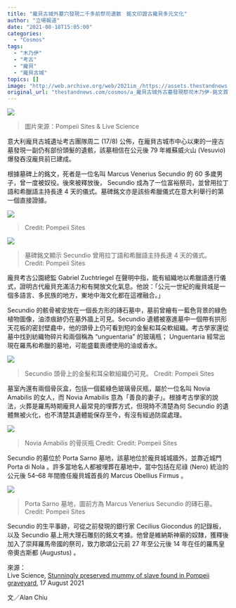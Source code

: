 ```yaml
---
title: "龐貝古城外墓穴發現二千多前祭司遺骸　銘文印證古龐貝多元文化"
author: "立場報道"
date: "2021-08-18T15:05:00"
categories:
  - "Cosmos"
tags:
  - "木乃伊"
  - "考古"
  - "龐貝"
  - "龐貝古城"
topics: []
image: "http://web.archive.org/web/2021im_/https://assets.thestandnews.com/media/photos/%E6%9C%A8%E4%B9%83%E4%BC%8A.png"
original_url: "thestandnews.com/cosmos/a_龐貝古城外古墓發現祭司木乃伊-銘文首直接證明當地曾有語言民族大融合"
---
```

![](http://web.archive.org/web/2021im_/https://assets.thestandnews.com/media/photos/%E6%9C%A8%E4%B9%83%E4%BC%8A.png)
> 圖片來源：Pompeii Sites & Live Science

意大利龐貝古城遺址考古團隊周二 (17/8) 公佈，在龐貝古城市中心以東的一座古墓發現一副仍有部份頭髮的遺骸，該墓相信在公元後 79 年維蘇威火山 (Vesuvio) 爆發吞沒龐貝前已建成。

根據墓碑上的銘文，死者是一位名叫 Marcus Venerius Secundio 的 60 多歲男子，曾一度被奴役。後來被釋放後， Secundio 成為了一位富裕祭司，並曾用拉丁語和希臘語主持長達 4 天的儀式。墓碑銘文亦是該些希臘儀式在意大利舉行的第一個直接證據。

![](http://web.archive.org/web/2021im_/https://assets.thestandnews.com/media/photos/Scheletro-Porta-Sarno-1-1200x540.jpg)
> Credit: Pompeii Sites

![](http://web.archive.org/web/2021im_/https://assets.thestandnews.com/media/photos/ISCRIZIONE-Tomba-Porta-Sarno-1200x800.jpg)
> 墓碑銘文顯示 Secundio 曾用拉丁語和希臘語主持長達 4 天的儀式。 Credit: Pompeii Sites

龐貝考古公園總監 Gabriel Zuchtriegel 在聲明中指，能有組織地以希臘語進行儀式，證明古代龐貝充滿活力和有開放文化氣息。他說：「公元一世紀的龐貝城是一個多語言、多民族的地方，東地中海文化都在這裡融合。」

Secundio 的骸骨被安放在一個長方形的磚石墓中，墓前曾繪有一藍色背景的綠色植物圖像，油漆痕跡仍在墓外牆上可見。Secundio 遺體被塞進墓中一個帶有拱形天花板的密封壁龕中，他的頭骨上仍可看到短的金髮和耳朵軟組織。考古學家還從墓中找到紡織物碎片和兩個稱為 “unguentaria” 的玻璃瓶； Unguentaria 經常出現在羅馬和希臘的墓地，可能盛載喪禮使用的油或香水。

![](http://web.archive.org/web/2021im_/https://assets.thestandnews.com/media/photos/Cranio-Scheletro-Porta-Sarno-768x1024.jpg)
> Secundio 頭骨上的金髮和耳朵軟組織仍可見。 Credit: Pompeii Sites

墓室內還有兩個骨灰盒，包括一個藍綠色玻璃骨灰瓶，屬於一位名叫 Novia Amabilis 的女人，而 Novia Amabilis 意為「善良的妻子」。根據考古學家的說法，火葬是羅馬時期龐貝人最常見的埋葬方式，但現時不清楚為何 Secundio 的遺體無被火化，也不清楚其遺體能保存至今，有沒有經過防腐處理。

![](http://web.archive.org/web/2021im_/https://assets.thestandnews.com/media/photos/Urna_-_Porta_Sarno_1.jpg)
> Novia Amabilis 的骨灰瓶 Credit: Credit: Pompeii Sites

Secundio 的墓位於 Porta Sarno 墓地，該墓地位於龐貝城城牆外，並靠近城門 Porta di Nola 。許多當地名人都被埋葬在墓地中，當中包括在尼祿 (Nero) 統治的公元後 54–68 年間擔任龐貝城首長的 Marcus Obellius Firmus 。

![](http://web.archive.org/web/2021im_/https://assets.thestandnews.com/media/photos/Tomba_di_Marcus_Venerius_Secundio_Porta_Sarno_2.jpg)
> Porta Sarno 墓地，圖前方為 Marcus Venerius Secundio 的磚石墓。 Credit: Pompeii Sites

Secundio 的生平事跡，可從之前發現的銀行家 Cecilius Giocondus 的記錄板，以及 Secundio 墓上用大理石雕刻的銘文考據。他曾是維納斯神廟的奴隸，獲釋後加入了崇拜羅馬帝國的祭司，致力歌頌公元前 27 年至公元後 14 年在任的羅馬皇帝奧古斯都 (Augustus) 。

來源：  
Live Science, [Stunningly preserved mummy of slave found in Pompeii graveyard](http://web.archive.org/web/20211229132506/https://www.livescience.com/pompeii-mummy-slave-porta-sarno.html), 17 August 2021

文／Alan Chiu